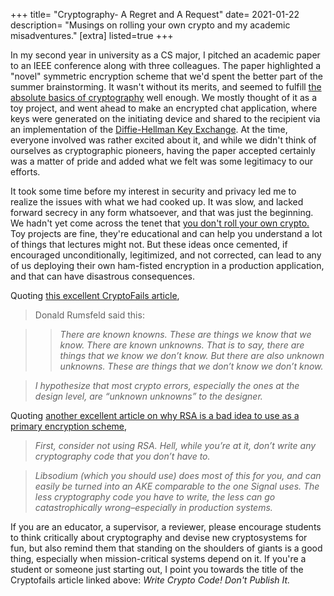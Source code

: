 +++
title= "Cryptography- A Regret and A Request"
date= 2021-01-22
description= "Musings on rolling your own crypto and my academic misadventures."
[extra]
listed=true
+++

In my second year in university as a CS major, I pitched an academic paper to an IEEE conference along with three colleagues. The paper highlighted a "novel" symmetric encryption scheme that we'd spent the better part of the summer brainstorming. It wasn't without its merits, and seemed to fulfill [the absolute basics of cryptography](https://sites.google.com/site/kryptosgrapheinen/overview/objectives) well enough. We mostly thought of it as a toy project, and went ahead to make an encrypted chat application, where keys were generated on the initiating device and shared to the recipient via an implementation of the [Diffie-Hellman Key Exchange](https://en.wikipedia.org/wiki/Diffie%E2%80%93Hellman_key_exchange). At the time, everyone involved was rather excited about it, and while we didn't think of ourselves as cryptographic pioneers, having the paper accepted certainly was a matter of pride and added what we felt was some legitimacy to our efforts.

It took some time before my interest in security and privacy led me to realize the issues with what we had cooked up. It was slow, and lacked forward secrecy in any form whatsoever, and that was just the beginning. We hadn't yet come across the tenet that [you don't roll your own crypto.](https://resources.infosecinstitute.com/topic/the-dangers-of-rolling-your-own-encryption/) Toy projects are fine, they're educational and can help you understand a lot of things that lectures might not. But these ideas once cemented, if encouraged unconditionally, legitimized, and not corrected, can lead to any of us deploying their own ham-fisted encryption in a production application, and that can have disastrous consequences.

Quoting [this excellent CryptoFails article](https://www.cryptofails.com/post/75204435608/write-crypto-code-dont-publish-it),

> Donald Rumsfeld said this:

> > _There are known knowns. These are things we know that we know. There are known unknowns. That is to say, there are things that we know we don’t know. But there are also unknown unknowns. These are things that we don’t know we don’t know._

> _I hypothesize that most crypto errors, especially the ones at the design level, are “unknown unknowns” to the designer._

Quoting [another excellent article on why RSA is a bad idea to use as a primary encryption scheme](https://soatok.blog/2021/01/20/please-stop-encrypting-with-rsa-directly/),

> _First, consider not using RSA. Hell, while you’re at it, don’t write any cryptography code that you don’t have to._

> _Libsodium (which you should use) does most of this for you, and can easily be turned into an AKE comparable to the one Signal uses. The less cryptography code you have to write, the less can go catastrophically wrong–especially in production systems._

If you are an educator, a supervisor, a reviewer, please encourage students to think critically about cryptography and devise new cryptosystems for fun, but also remind them that standing on the shoulders of giants is a good thing, especially when mission-critical systems depend on it. If you're a student or someone just starting out, I point you towards the title of the Cryptofails article linked above: _Write Crypto Code! Don't Publish It._
